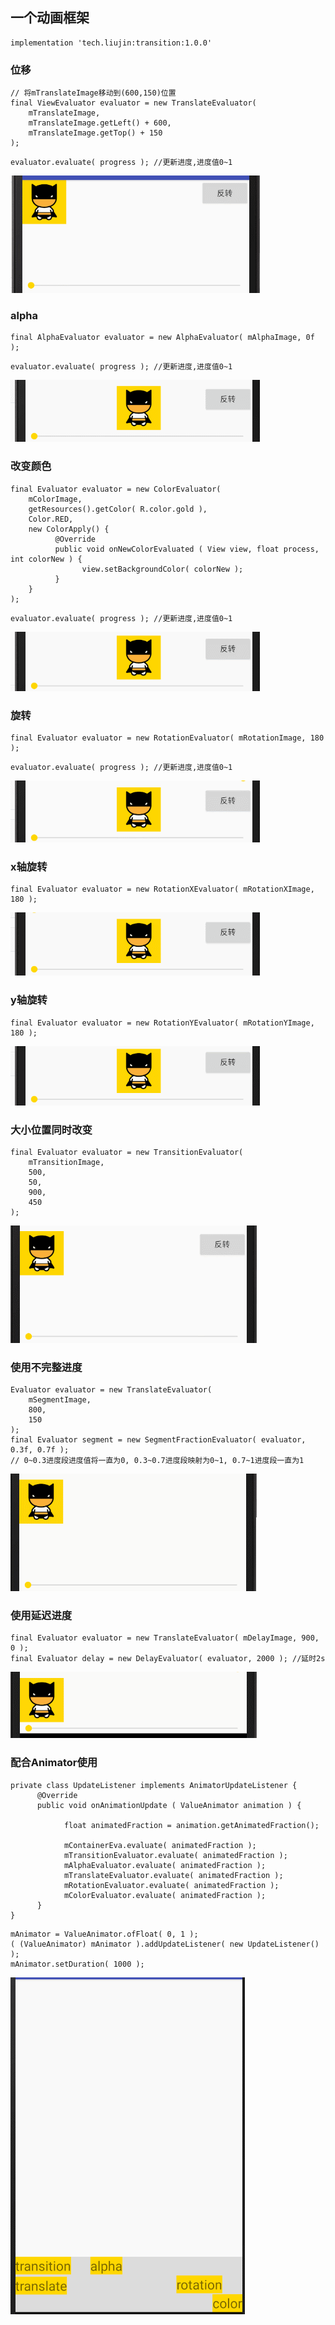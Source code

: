 ## 一个动画框架

```
implementation 'tech.liujin:transition:1.0.0'
```

### 位移

```
// 将mTranslateImage移动到(600,150)位置
final ViewEvaluator evaluator = new TranslateEvaluator(
    mTranslateImage,
    mTranslateImage.getLeft() + 600,
    mTranslateImage.getTop() + 150
);
```

```
evaluator.evaluate( progress ); //更新进度,进度值0~1
```

![](img/pic00.gif)



### alpha

```
final AlphaEvaluator evaluator = new AlphaEvaluator( mAlphaImage, 0f );
```

```
evaluator.evaluate( progress ); //更新进度,进度值0~1
```

![](img/pic01.gif)



### 改变颜色

```
final Evaluator evaluator = new ColorEvaluator(
    mColorImage,
    getResources().getColor( R.color.gold ),
    Color.RED,
    new ColorApply() {
          @Override
          public void onNewColorEvaluated ( View view, float process, int colorNew ) {
                view.setBackgroundColor( colorNew );
          }
    }
);
```

```
evaluator.evaluate( progress ); //更新进度,进度值0~1
```

![](img/pic02.gif)



### 旋转

```
final Evaluator evaluator = new RotationEvaluator( mRotationImage, 180 );
```

```
evaluator.evaluate( progress ); //更新进度,进度值0~1
```

![](img/pic03.gif)



### x轴旋转

```
final Evaluator evaluator = new RotationXEvaluator( mRotationXImage, 180 );
```

![](img/pic04.gif)



### y轴旋转

```
final Evaluator evaluator = new RotationYEvaluator( mRotationYImage, 180 );
```

![](img/pic05.gif)



### 大小位置同时改变

```
final Evaluator evaluator = new TransitionEvaluator(
    mTransitionImage,
    500,
    50,
    900,
    450
);
```

![](img/pic06.gif)



### 使用不完整进度

```
Evaluator evaluator = new TranslateEvaluator(
    mSegmentImage,
    800,
    150
);
final Evaluator segment = new SegmentFractionEvaluator( evaluator, 0.3f, 0.7f );
// 0~0.3进度段进度值将一直为0, 0.3~0.7进度段映射为0~1, 0.7~1进度段一直为1
```

![](img/pic07.gif)



### 使用延迟进度

```
final Evaluator evaluator = new TranslateEvaluator( mDelayImage, 900, 0 );
final Evaluator delay = new DelayEvaluator( evaluator, 2000 ); //延时2s
```

![](img/pic08.gif)



### 配合Animator使用

```
private class UpdateListener implements AnimatorUpdateListener {
      @Override
      public void onAnimationUpdate ( ValueAnimator animation ) {
      
            float animatedFraction = animation.getAnimatedFraction();
            
            mContainerEva.evaluate( animatedFraction );
            mTransitionEvaluator.evaluate( animatedFraction );
            mAlphaEvaluator.evaluate( animatedFraction );
            mTranslateEvaluator.evaluate( animatedFraction );
            mRotationEvaluator.evaluate( animatedFraction );
            mColorEvaluator.evaluate( animatedFraction );
      }
}
```

```
mAnimator = ValueAnimator.ofFloat( 0, 1 );
( (ValueAnimator) mAnimator ).addUpdateListener( new UpdateListener() );
mAnimator.setDuration( 1000 );
```

![](img/pic09.gif)